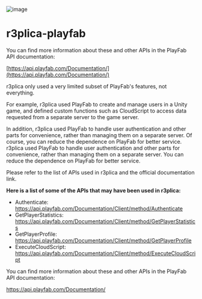 ![image](https://user-images.githubusercontent.com/104552234/208305641-a7202f25-bec4-4e2d-9415-0654d2366f91.png)

# r3plica-playfab
You can find more information about these and other APIs in the PlayFab API documentation:

[https://api.playfab.com/Documentation/](https://api.playfab.com/Documentation/)

r3plica only used a very limited subset of PlayFab's features, not everything.

For example, r3plica used PlayFab to create and manage users in a Unity game, and defined custom functions such as CloudScript to access data requested from a separate server to the game server.

In addition, r3plica used PlayFab to handle user authentication and other parts for convenience, rather than managing them on a separate server. Of course, you can reduce the dependence on PlayFab for better service. r3plica used PlayFab to handle user authentication and other parts for convenience, rather than managing them on a separate server. You can reduce the dependence on PlayFab for better service.

Please refer to the list of APIs used in r3plica and the official documentation link.

**Here is a list of some of the APIs that may have been used in r3plica:**

- Authenticate: https://api.playfab.com/Documentation/Client/method/Authenticate
- GetPlayerStatistics: https://api.playfab.com/Documentation/Client/method/GetPlayerStatistics
- GetPlayerProfile: https://api.playfab.com/Documentation/Client/method/GetPlayerProfile
- ExecuteCloudScript: https://api.playfab.com/Documentation/Client/method/ExecuteCloudScript

You can find more information about these and other APIs in the PlayFab API documentation:

https://api.playfab.com/Documentation/
